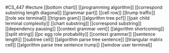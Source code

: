 #CS_447
#lecture
[[bottom chart]]
[[programming algorithm]]
[[correspond substring length diagonal]]
[[grammar part]]
[[cell row]]
[[trump traffic]]
[[role sex terminal]]
[[trigram gram]]
[[algorithm tree pcf]]
[[pair child terminal complexity]]
[[chart substring]]
[[correspond substring]]
[[dependency pausing]]
[[context grammar vent]]
[[algorithm shortcoming]]
[[split string]]
[[pc egg role probability]]
[[context grammar]]
[[sentence length]]
[[subtree cell]]
[[algorithm parse tree sentence]]
[[triangular matrix cell]]
[[algorithm parse tree sentence trump]]
[[window user terminal]]
